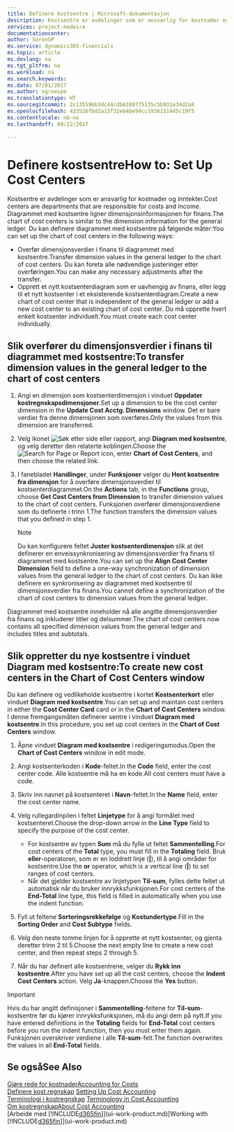 ```yaml
---
title: Definere kostsentre | Microsoft-dokumentasjon
description: Kostsentre er avdelinger som er ansvarlig for kostnader og inntekter. Diagrammet med kostsentre ligner dimensjonsinformasjonen for finans.
services: project-madeira
documentationcenter: 
author: SorenGP
ms.service: dynamics365-financials
ms.topic: article
ms.devlang: na
ms.tgt_pltfrm: na
ms.workload: na
ms.search.keywords: 
ms.date: 07/01/2017
ms.author: sgroespe
ms.translationtype: HT
ms.sourcegitcommit: 2c13559bb3dc44cdb61697f5135c5b931e34d2a8
ms.openlocfilehash: 433526fbd2a13f32e64be94cc1936151445c19f5
ms.contentlocale: nb-no
ms.lasthandoff: 09/22/2017

---
```

# <a name="how-to-set-up-cost-centers"></a><span data-ttu-id="72908-104">Definere kostsentre</span><span class="sxs-lookup"><span data-stu-id="72908-104">How to: Set Up Cost Centers</span></span>
<span data-ttu-id="72908-105">Kostsentre er avdelinger som er ansvarlig for kostnader og inntekter.</span><span class="sxs-lookup"><span data-stu-id="72908-105">Cost centers are departments that are responsible for costs and income.</span></span> <span data-ttu-id="72908-106">Diagrammet med kostsentre ligner dimensjonsinformasjonen for finans.</span><span class="sxs-lookup"><span data-stu-id="72908-106">The chart of cost centers is similar to the dimension information for the general ledger.</span></span> <span data-ttu-id="72908-107">Du kan definere diagrammet med kostsentre på følgende måter:</span><span class="sxs-lookup"><span data-stu-id="72908-107">You can set up the chart of cost centers in the following ways:</span></span>  

-   <span data-ttu-id="72908-108">Overfør dimensjonsverdier i finans til diagrammet med kostsentre.</span><span class="sxs-lookup"><span data-stu-id="72908-108">Transfer dimension values in the general ledger to the chart of cost centers.</span></span> <span data-ttu-id="72908-109">Du kan foreta alle nødvendige justeringer etter overføringen.</span><span class="sxs-lookup"><span data-stu-id="72908-109">You can make any necessary adjustments after the transfer.</span></span>  
-   <span data-ttu-id="72908-110">Opprett et nytt kostsenterdiagram som er uavhengig av finans, eller legg til et nytt kostsenter i et eksisterende kostsenterdiagram.</span><span class="sxs-lookup"><span data-stu-id="72908-110">Create a new chart of cost center that is independent of the general ledger or add a new cost center to an existing chart of cost center.</span></span> <span data-ttu-id="72908-111">Du må opprette hvert enkelt kostsenter individuelt.</span><span class="sxs-lookup"><span data-stu-id="72908-111">You must create each cost center individually.</span></span>  

## <a name="to-transfer-dimension-values-in-the-general-ledger-to-the-chart-of-cost-centers"></a><span data-ttu-id="72908-112">Slik overfører du dimensjonsverdier i finans til diagrammet med kostsentre:</span><span class="sxs-lookup"><span data-stu-id="72908-112">To transfer dimension values in the general ledger to the chart of cost centers</span></span>  
1.  <span data-ttu-id="72908-113">Angi en dimensjon som kostsenterdimensjon i vinduet **Oppdater kostregnskapsdimensjoner**.</span><span class="sxs-lookup"><span data-stu-id="72908-113">Set up a dimension to be the cost center dimension in the **Update Cost Acctg. Dimensions** window.</span></span> <span data-ttu-id="72908-114">Det er bare verdier fra denne dimensjonen som overføres.</span><span class="sxs-lookup"><span data-stu-id="72908-114">Only the values from this dimension are transferred.</span></span>  
2.  <span data-ttu-id="72908-115">Velg ikonet ![Søk etter side eller rapport](media/ui-search/search_small.png "Ikonet Søk etter side eller rapport"), angi **Diagram med kostsentre**, og velg deretter den relaterte koblingen.</span><span class="sxs-lookup"><span data-stu-id="72908-115">Choose the ![Search for Page or Report](media/ui-search/search_small.png "Search for Page or Report icon") icon, enter **Chart of Cost Centers**, and then choose the related link.</span></span>  
3.  <span data-ttu-id="72908-116">I fanebladet **Handlinger**, under **Funksjoner** velger du **Hent kostsentre fra dimensjon** for å overføre dimensjonsverdier til kostsenterdiagrammet.</span><span class="sxs-lookup"><span data-stu-id="72908-116">On the **Actions** tab, in the **Functions** group, choose **Get Cost Centers from Dimension** to transfer dimension values to the chart of cost centers.</span></span> <span data-ttu-id="72908-117">Funksjonen overfører dimensjonsverdiene som du definerte i trinn 1.</span><span class="sxs-lookup"><span data-stu-id="72908-117">The function transfers the dimension values that you defined in step 1.</span></span>  

    > [!NOTE]  
    >  <span data-ttu-id="72908-118">Du kan konfigurere feltet **Juster kostsenterdimensjon** slik at det definerer en enveissynkronisering av dimensjonsverdier fra finans til diagrammet med kostsentre.</span><span class="sxs-lookup"><span data-stu-id="72908-118">You can set up the **Align Cost Center Dimension**  field to define a one-way synchronization of dimension values from the general ledger to the chart of cost centers.</span></span> <span data-ttu-id="72908-119">Du kan ikke definere en synkronisering av diagrammet med kostsentre til dimensjonsverdier fra finans.</span><span class="sxs-lookup"><span data-stu-id="72908-119">You cannot define a synchronization of the chart of cost centers to dimension values from the general ledger.</span></span>  

<span data-ttu-id="72908-120">Diagrammet med kostsentre inneholder nå alle angitte dimensjonsverdier fra finans og inkluderer titler og delsummer.</span><span class="sxs-lookup"><span data-stu-id="72908-120">The chart of cost centers now contains all specified dimension values from the general ledger and includes titles and subtotals.</span></span>  

## <a name="to-create-new-cost-centers-in-the-chart-of-cost-centers-window"></a><span data-ttu-id="72908-121">Slik oppretter du nye kostsentre i vinduet Diagram med kostsentre:</span><span class="sxs-lookup"><span data-stu-id="72908-121">To create new cost centers in the Chart of Cost Centers window</span></span>  
<span data-ttu-id="72908-122">Du kan definere og vedlikeholde kostsentre i kortet **Kostsenterkort** eller vinduet **Diagram med kostsentre**.</span><span class="sxs-lookup"><span data-stu-id="72908-122">You can set up and maintain cost centers in either the **Cost Center Card** card or in the **Chart of Cost Centers** window.</span></span> <span data-ttu-id="72908-123">I denne fremgangsmåten definerer sentre i vinduet **Diagram med kostsentre**.</span><span class="sxs-lookup"><span data-stu-id="72908-123">In this procedure, you set up cost centers in the **Chart of Cost Centers** window.</span></span>  

1. <span data-ttu-id="72908-124">Åpne vinduet **Diagram med kostsentre** i redigeringsmodus.</span><span class="sxs-lookup"><span data-stu-id="72908-124">Open the **Chart of Cost Centers** window in edit mode.</span></span>  
2. <span data-ttu-id="72908-125">Angi kostsenterkoden i **Kode**-feltet.</span><span class="sxs-lookup"><span data-stu-id="72908-125">In the **Code** field, enter the cost center code.</span></span> <span data-ttu-id="72908-126">Alle kostsentre må ha en kode.</span><span class="sxs-lookup"><span data-stu-id="72908-126">All cost centers must have a code.</span></span>  
3. <span data-ttu-id="72908-127">Skriv inn navnet på kostsenteret i **Navn**-feltet.</span><span class="sxs-lookup"><span data-stu-id="72908-127">In the **Name** field, enter the cost center name.</span></span>  
4. <span data-ttu-id="72908-128">Velg rullegardinpilen i feltet **Linjetype** for å angi formålet med kostsenteret.</span><span class="sxs-lookup"><span data-stu-id="72908-128">Choose the drop-down arrow in the **Line Type** field to specify the purpose of the cost center.</span></span>  

    - <span data-ttu-id="72908-129">For kostsentre av typen **Sum** må du fylle ut feltet **Sammentelling**.</span><span class="sxs-lookup"><span data-stu-id="72908-129">For cost centers of the **Total** type, you must fill in the **Totaling** field.</span></span> <span data-ttu-id="72908-130">Bruk **eller**-operatoren, som er en loddrett linje (**&#124;**), til å angi områder for kostsentre.</span><span class="sxs-lookup"><span data-stu-id="72908-130">Use the **or** operator, which is a vertical line (**&#124;**) to set ranges of cost centers.</span></span>  
    - <span data-ttu-id="72908-131">Når det gjelder kostsentre av linjetypen **Til-sum**, fylles dette feltet ut automatisk når du bruker innrykksfunksjonen.</span><span class="sxs-lookup"><span data-stu-id="72908-131">For cost centers of the **End-Total** line type, this field is filled in automatically when you use the indent function.</span></span>  
5.  <span data-ttu-id="72908-132">Fyll ut feltene **Sorteringsrekkefølge** og **Kostundertype**.</span><span class="sxs-lookup"><span data-stu-id="72908-132">Fill in the **Sorting Order** and **Cost Subtype** fields.</span></span>  
6.  <span data-ttu-id="72908-133">Velg den neste tomme linjen for å opprette et nytt kostsenter, og gjenta deretter trinn 2 til 5.</span><span class="sxs-lookup"><span data-stu-id="72908-133">Choose the next empty line to create a new cost center, and then repeat steps 2 through 5.</span></span>  
7.  <span data-ttu-id="72908-134">Når du har definert alle kostsentrene, velger du **Rykk inn kostsentre**.</span><span class="sxs-lookup"><span data-stu-id="72908-134">After you have set up all the cost centers, choose the **Indent Cost Centers** action.</span></span> <span data-ttu-id="72908-135">Velg **Ja**-knappen.</span><span class="sxs-lookup"><span data-stu-id="72908-135">Choose the **Yes** button.</span></span>  

> [!IMPORTANT]  
>  <span data-ttu-id="72908-136">Hvis du har angitt definisjoner i **Sammentelling**-feltene for **Til-sum**-kostsentre før du kjører innrykksfunksjonen, må du angi dem på nytt.</span><span class="sxs-lookup"><span data-stu-id="72908-136">If you have entered definitions in the **Totaling** fields for **End-Total** cost centers before you run the indent function, then you must enter them again.</span></span> <span data-ttu-id="72908-137">Funksjonen overskriver verdiene i alle **Til-sum**-felt.</span><span class="sxs-lookup"><span data-stu-id="72908-137">The function overwrites the values in all **End-Total** fields.</span></span>  

## <a name="see-also"></a><span data-ttu-id="72908-138">Se også</span><span class="sxs-lookup"><span data-stu-id="72908-138">See Also</span></span>  
[<span data-ttu-id="72908-139">Gjøre rede for kostnader</span><span class="sxs-lookup"><span data-stu-id="72908-139">Accounting for Costs</span></span>](finance-manage-cost-accounting.md)  
<span data-ttu-id="72908-140">[Definere kost.regnskap](finance-set-up-cost-accounting.md) </span><span class="sxs-lookup"><span data-stu-id="72908-140">[Setting Up Cost Accounting](finance-set-up-cost-accounting.md) </span></span>  
<span data-ttu-id="72908-141">[Terminologi i kostregnskap](finance-terminology-in-cost-accounting.md) </span><span class="sxs-lookup"><span data-stu-id="72908-141">[Terminology in Cost Accounting](finance-terminology-in-cost-accounting.md) </span></span>  
[<span data-ttu-id="72908-142">Om kostregnskap</span><span class="sxs-lookup"><span data-stu-id="72908-142">About Cost Accounting</span></span>](finance-about-cost-accounting.md)  
<span data-ttu-id="72908-143">[Arbeide med [!INCLUDE[d365fin](includes/d365fin_md.md)]](ui-work-product.md)</span><span class="sxs-lookup"><span data-stu-id="72908-143">[Working with [!INCLUDE[d365fin](includes/d365fin_md.md)]](ui-work-product.md)</span></span>

